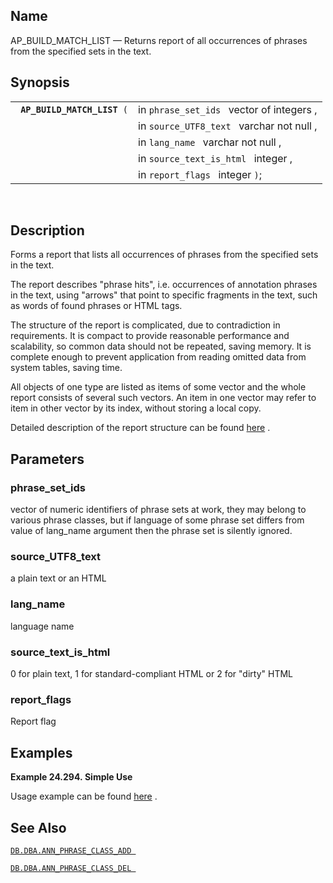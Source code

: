 <div>

<div>

</div>

<div>

## Name

AP_BUILD_MATCH_LIST — Returns report of all occurrences of phrases from
the specified sets in the text.

</div>

<div>

## Synopsis

<div>

|                                  |                                           |
|----------------------------------|-------------------------------------------|
| ` `**`AP_BUILD_MATCH_LIST`**` (` | in `phrase_set_ids ` vector of integers , |
|                                  | in `source_UTF8_text ` varchar not null , |
|                                  | in `lang_name ` varchar not null ,        |
|                                  | in `source_text_is_html ` integer ,       |
|                                  | in `report_flags ` integer `)`;           |

<div>

 

</div>

</div>

</div>

<div>

## Description

Forms a report that lists all occurrences of phrases from the specified
sets in the text.

The report describes "phrase hits", i.e. occurrences of annotation
phrases in the text, using "arrows" that point to specific fragments in
the text, such as words of found phrases or HTML tags.

The structure of the report is complicated, due to contradiction in
requirements. It is compact to provide reasonable performance and
scalability, so common data should not be repeated, saving memory. It is
complete enough to prevent application from reading omitted data from
system tables, saving time.

All objects of one type are listed as items of some vector and the whole
report consists of several such vectors. An item in one vector may refer
to item in other vector by its index, without storing a local copy.

Detailed description of the report structure can be found
<a href="sqlreffastphrasematchapi.html" class="link"
title="9.33.2. Phrase Set Configuration API">here</a> .

</div>

<div>

## Parameters

<div>

### phrase_set_ids

vector of numeric identifiers of phrase sets at work, they may belong to
various phrase classes, but if language of some phrase set differs from
value of lang_name argument then the phrase set is silently ignored.

</div>

<div>

### source_UTF8_text

a plain text or an HTML

</div>

<div>

### lang_name

language name

</div>

<div>

### source_text_is_html

0 for plain text, 1 for standard-compliant HTML or 2 for "dirty" HTML

</div>

<div>

### report_flags

Report flag

</div>

</div>

<div>

## Examples

<div>

**Example 24.294. Simple Use**

<div>

Usage example can be found
<a href="sqlreffastphraseexample.html" class="link"
title="9.33.4. Example">here</a> .

</div>

</div>

  

</div>

<div>

## See Also

<a href="fn_ann_phrase_class_add.html" class="link"
title="DB.DBA.ANN_PHRASE_CLASS_ADD"><code
class="function">DB.DBA.ANN_PHRASE_CLASS_ADD </code></a>

<a href="fn_ann_phrase_class_del.html" class="link"
title="DB.DBA.ANN_PHRASE_CLASS_DEL"><code
class="function">DB.DBA.ANN_PHRASE_CLASS_DEL </code></a>

</div>

</div>

